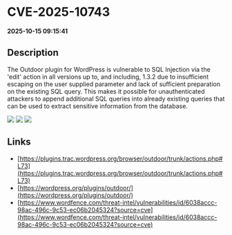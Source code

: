 # CVE-2025-10743

**2025-10-15 09:15:41**

## Description
The Outdoor plugin for WordPress is vulnerable to SQL Injection via the 'edit' action in all versions up to, and including, 1.3.2 due to insufficient escaping on the user supplied parameter and lack of sufficient preparation on the existing SQL query.  This makes it possible for unauthenticated attackers to append additional SQL queries into already existing queries that can be used to extract sensitive information from the database.

![](https://img.shields.io/static/v1?label=Score&message=7.5&color=red)
![](https://img.shields.io/static/v1?label=Severity&message=HIGH&color=red)
![](https://img.shields.io/static/v1?label=CWE&message=SQL&color=green)

## Links
- [https://plugins.trac.wordpress.org/browser/outdoor/trunk/actions.php#L73](https://plugins.trac.wordpress.org/browser/outdoor/trunk/actions.php#L73)
- [https://wordpress.org/plugins/outdoor/](https://wordpress.org/plugins/outdoor/)
- [https://www.wordfence.com/threat-intel/vulnerabilities/id/6038accc-98ac-496c-9c53-ec06b2045324?source=cve](https://www.wordfence.com/threat-intel/vulnerabilities/id/6038accc-98ac-496c-9c53-ec06b2045324?source=cve)

